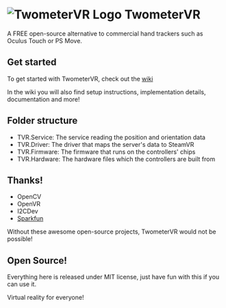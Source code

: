 # ![TwometerVR Logo](https://github.com/Twometer/twometer-vr/blob/master/Artwork/Icon54.png?raw=true) TwometerVR
A FREE open-source alternative to commercial hand trackers such as Oculus Touch or PS Move.

## Get started
To get started with TwometerVR, check out the [wiki](https://github.com/Twometer/twometer-vr/wiki)

In the wiki you will also find setup instructions, implementation details, documentation and more!

## Folder structure
- TVR.Service:   The service reading the position and orientation data
- TVR.Driver:    The driver that maps the server's data to SteamVR
- TVR.Firmware:  The firmware that runs on the controllers' chips
- TVR.Hardware:  The hardware files which the controllers are built from

## Thanks!
- OpenCV
- OpenVR
- I2CDev
- [Sparkfun](https://github.com/Twometer/SparkFun_MPU-9250-DMP_ESP8266_Library)

Without these awesome open-source projects, TwometerVR would not be possible!

## Open Source!
Everything here is released under MIT license,
just have fun with this if you can use it.

Virtual reality for everyone!
